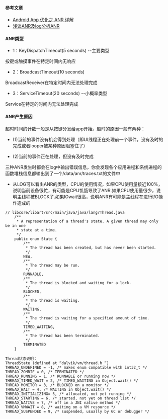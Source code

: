 #### 参考文章

- [Android App 优化之 ANR 详解](https://juejin.im/post/582582df0ce4630058bbbad2)
- [浅谈ANR及log分析ANR](http://blog.csdn.net/itachi85/article/details/6918761)

#### ANR类型

- 1：KeyDispatchTimeout(5 seconds) --主要类型

按键或触摸事件在特定时间内无响应

- 2：BroadcastTimeout(10 seconds)

BroadcastReceiver在特定时间内无法处理完成

- 3：ServiceTimeout(20 seconds) --小概率类型

Service在特定的时间内无法处理完成

#### ANR产生原因
超时时间的计数一般是从按键分发给app开始。超时的原因一般有两种：

- (1)当前的事件没有机会得到处理（即UI线程正在处理前一个事件，没有及时的完成或者looper被某种原因阻塞住了）

- (2)当前的事件正在处理，但没有及时完成


三种ANR发生时都会在log中输出错误信息，你会发现各个应用进程和系统进程的函数堆栈信息都输出到了一个/data/anr/traces.txt的文件中

- 从LOG可以看出ANR的类型，CPU的使用情况，如果CPU使用量接近100%，说明当前设备很忙，有可能是CPU饥饿导致了ANR.如果CPU使用量很少，说明主线程被BLOCK了.如果IOwait很高，说明ANR有可能是主线程在进行I/O操作造成的

```
// libcore/libart/src/main/java/java/lang/Thread.java
    /**
     * A representation of a thread's state. A given thread may only be in one
     * state at a time.
     */
    public enum State {
        /**
         * The thread has been created, but has never been started.
         */
        NEW,
        /**
         * The thread may be run.
         */
        RUNNABLE,
        /**
         * The thread is blocked and waiting for a lock.
         */
        BLOCKED,
        /**
         * The thread is waiting.
         */
        WAITING,
        /**
         * The thread is waiting for a specified amount of time.
         */
        TIMED_WAITING,
        /**
         * The thread has been terminated.
         */
        TERMINATED
    }
```

```
Thread状态说明： 
ThreadState (defined at “dalvik/vm/thread.h “) 
THREAD_UNDEFINED = -1, /* makes enum compatible with int32_t */ 
THREAD_ZOMBIE = 0, /* TERMINATED */ 
THREAD_RUNNING = 1, /* RUNNABLE or running now */ 
THREAD_TIMED_WAIT = 2, /* TIMED_WAITING in Object.wait() */ 
THREAD_MONITOR = 3, /* BLOCKED on a monitor */ 
THREAD_WAIT = 4, /* WAITING in Object.wait() */ 
THREAD_INITIALIZING= 5, /* allocated, not yet running */ 
THREAD_STARTING = 6, /* started, not yet on thread list */ 
THREAD_NATIVE = 7, /* off in a JNI native method */ 
THREAD_VMWAIT = 8, /* waiting on a VM resource */ 
THREAD_SUSPENDED = 9, /* suspended, usually by GC or debugger */
```


